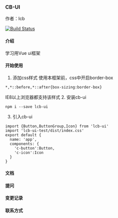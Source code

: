 ### CB-UI
作者：lcb

[![Build Status](https://www.travis-ci.org/Aledenn/Cb-UI.svg?branch=master)](https://www.travis-ci.org/Aledenn/Cb-UI)

#### 介绍
学习用Vue ui框架
#### 开始使用
1. 添加css样式
  使用本框架前，css中开启border-box
  ```
  *,*::before,*::after{box-sizing:border-box}
  ```
  IE8以上浏览器都支持该样式
2. 安装cb-ui
```
npm i --save lcb-ui
```

3. 引入cb-ui
```
import {Button,ButtonGroup,Icon} from 'lcb-ui'
import 'lcb-ui-test/dist/index.css'
export default {
  name: 'app',
  components: {
    'c-button':Button,
    'c-icon':Icon
  }
}
```
#### 文档

#### 提问

#### 变更记录

#### 联系方式
